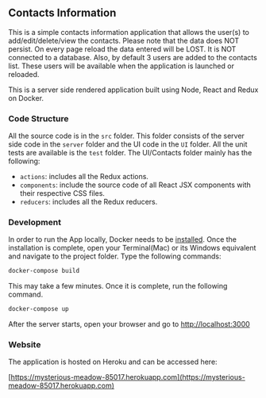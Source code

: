 ## Contacts Information
This is a simple contacts information application that allows the user(s) to add/edit/delete/view the contacts. Please note that the data does NOT persist. On every page reload the data entered will be LOST. It is NOT connected to a database. Also, by default 3 users are added to the contacts list. These users will be available when the application is launched or reloaded.

This is a server side rendered application built using Node, React and Redux on Docker.

### Code Structure

All the source code is in the `src` folder. This folder consists of the server side code in the `server` folder and the UI code in the `UI` folder. All the unit tests are available is the `test` folder. The UI/Contacts folder mainly has the following:

* `actions`: includes all the Redux actions.
* `components`: include the source code of all React JSX components with their respective CSS files.
* `reducers`: includes all the Redux reducers.

### Development

In order to run the App locally, Docker needs to be [installed](https://docs.docker.com/install/). Once the installation is complete, open your Terminal(Mac) or its Windows equivalent and navigate to the project folder. Type the following commands:
```bash
docker-compose build
```
This may take a few minutes. Once it is complete, run the following command.
```bash
docker-compose up
```
After the server starts, open your browser and go to [http://localhost:3000](http://localhost:3000)

### Website

The application is hosted on Heroku and can be accessed here:

[https://mysterious-meadow-85017.herokuapp.com](https://mysterious-meadow-85017.herokuapp.com)
